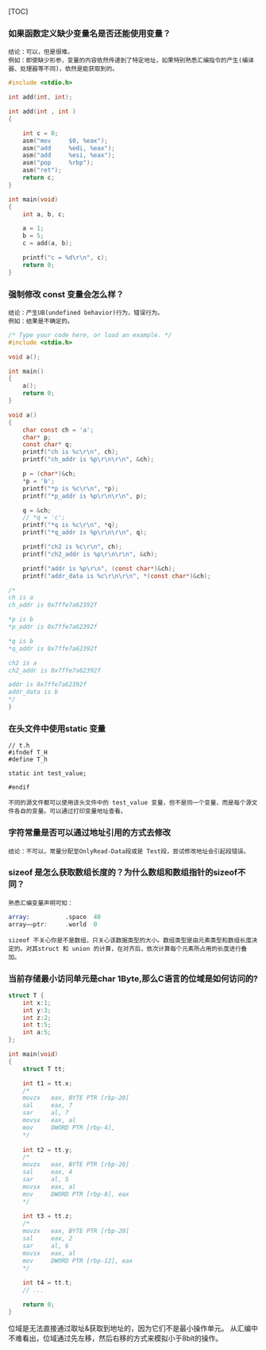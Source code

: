[TOC]

### 如果函数定义缺少变量名是否还能使用变量？
	结论：可以，但是很难。
	例如：即使缺少形参，变量的内容依然传递到了特定地址，如果特别熟悉汇编指令的产生(编译器、处理器等不同)，依然是能获取到的。
```c
#include <stdio.h>

int add(int, int);

int add(int , int )
{

    int c = 0;
    asm("mov     $0, %eax");
    asm("add     %edi, %eax");
    asm("add     %esi, %eax");
    asm("pop     %rbp");
    asm("ret");
    return c;
}

int main(void)
{
    int a, b, c;

    a = 1;
    b = 5;
    c = add(a, b);

    printf("c = %d\r\n", c);
    return 0;
}
```
### 强制修改 const 变量会怎么样？
	结论：产生UB(undefined behavior)行为，错误行为。
	例如：结果是不确定的。
```c
/* Type your code here, or load an example. */
#include <stdio.h>

void a();

int main()
{
    a();
    return 0;
}

void a()
{
    char const ch = 'a';
    char* p;
    const char* q;
    printf("ch is %c\r\n", ch);
    printf("ch_addr is %p\r\n\r\n", &ch);

    p = (char*)&ch;
    *p = 'b';
    printf("*p is %c\r\n", *p);
    printf("*p_addr is %p\r\n\r\n", p);

    q = &ch;
    // *q = 'c';
    printf("*q is %c\r\n", *q);
    printf("*q_addr is %p\r\n\r\n", q);

    printf("ch2 is %c\r\n", ch);
    printf("ch2_addr is %p\r\n\r\n", &ch);

    printf("addr is %p\r\n", (const char*)&ch);
    printf("addr_data is %c\r\n\r\n", *(const char*)&ch);

/*
ch is a
ch_addr is 0x7ffe7a62392f

*p is b
*p_addr is 0x7ffe7a62392f

*q is b
*q_addr is 0x7ffe7a62392f

ch2 is a
ch2_addr is 0x7ffe7a62392f

addr is 0x7ffe7a62392f
addr_data is b
*/
}
```

### 在头文件中使用static 变量
```
// t.h
#ifndef T_H
#define T_h

static int test_value;

#endif
```
	不同的源文件都可以使用该头文件中的 test_value 变量，但不是同一个变量，而是每个源文件各自的变量。可以通过打印变量地址查看。

### 字符常量是否可以通过地址引用的方式去修改
	结论：不可以，常量分配至OnlyRead-Data段或是 Test段，尝试修改地址会引起段错误。

### sizeof 是怎么获取数组长度的？为什么数组和数组指针的sizeof不同？
	熟悉汇编变量声明可知：
```asm
array:          .space	40
array——ptr:     .world	0
```
	sizeof 不关心你是不是数组，只关心该数据类型的大小。数组类型是由元素类型和数组长度决定的。对其struct 和 union 的计算，在对齐后，依次计算每个元素所占用的长度进行叠加。

### 当前存储最小访问单元是char 1Byte,那么C语言的位域是如何访问的?

``` c
struct T {
    int x:1;
    int y:3;
    int z:2;
    int t:5;
    int a:5;
};

int main(void)
{
    struct T tt;

    int t1 = tt.x;
    /*
	movzx   eax, BYTE PTR [rbp-20]
	sal     eax, 7
	sar     al, 7
	movsx   eax, al
	mov     DWORD PTR [rbp-4], 
	*/
	
    int t2 = tt.y;
    /*
	movzx   eax, BYTE PTR [rbp-20]
	sal     eax, 4
	sar     al, 5
	movsx   eax, al
	mov     DWORD PTR [rbp-8], eax
    */
    
    int t3 = tt.z;
    /*
	movzx   eax, BYTE PTR [rbp-20]
	sal     eax, 2
	sar     al, 6
	movsx   eax, al
	mov     DWORD PTR [rbp-12], eax
    */
    
    int t4 = tt.t;
    // ...

    return 0;
}
```
位域是无法直接通过取址&获取到地址的，因为它们不是最小操作单元。
从汇编中不难看出，位域通过先左移，然后右移的方式来模拟小于8bit的操作。